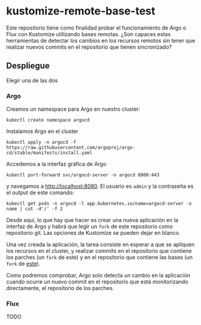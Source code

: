# kustomize-remote-base-test

Este repositorio tiene como finalidad probar el funcionamiento de Argo o Flux con Kustomize utilizando bases remotas. ¿Son capaces estas herramientas de detectar los cambios en los recursos remotos sin tener que realizar nuevos commits en el repositorio que tienen sincronizado?

## Despliegue

Elegir una de las dos

### Argo

Creamos un namespace para Argo en nuestro cluster:

```
kubectl create namespace argocd
```

Instalamos Argo en el cluster
```
kubectl apply -n argocd -f https://raw.githubusercontent.com/argoproj/argo-cd/stable/manifests/install.yaml
```

Accedemos a la interfaz gráfica de Argo
```
kubectl port-forward svc/argocd-server -n argocd 8080:443
```
y navegamos a [http://localhost:8080](http://localhost:8080). El usuario es `admin` y la contraseña es el output de este comando:
```
kubectl get pods -n argocd -l app.kubernetes.io/name=argocd-server -o name | cut -d'/' -f 2
```

Desde aquí, lo que hay que hacer es crear una nueva aplicación en la interfaz de Argo y habrá que legir un `fork` de este repositorio como repositorio git. Las opciones de Kustomize se pueden dejar en blanco.

Una vez creada la aplicación, la tarea consiste en esperar a que se apliquen los recursos en el cluster, y realizar commits en el repositorio que contiene los parches (un `fork` de este) y en el repositorio que contiene las bases (un `fork` de [este](https://github.com/UrkoLekuona/kustomize-test)).

Como podremos comprobar, Argo solo detecta un cambio en la aplicación cuando ocurre un nuevo commit en el repositorio que está monitorizando directamente, el repositorio de los parches.
### Flux

TODO
